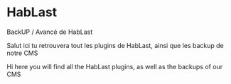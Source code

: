 # HabLast
BackUP / Avancé de HabLast

Salut ici tu retrouvera tout les plugins de HabLast, ainsi que les backup de notre CMS

Hi here you will find all the HabLast plugins, as well as the backups of our CMS
